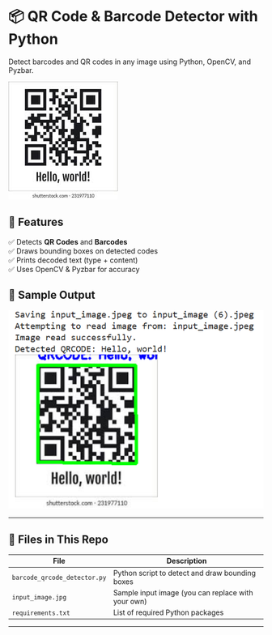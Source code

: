 # 📦 QR Code & Barcode Detector with Python

Detect barcodes and QR codes in any image using Python, OpenCV, and Pyzbar.

![QR Barcode Demo](input_image.jpeg)

## 🚀 Features

✅ Detects **QR Codes** and **Barcodes**  
✅ Draws bounding boxes on detected codes  
✅ Prints decoded text (type + content)  
✅ Uses OpenCV & Pyzbar for accuracy  

## 🧪 Sample Output

![QR Barcode Demo](output2.png)

---

## 📂 Files in This Repo

| File                      | Description                                   |
|---------------------------|-----------------------------------------------|
| `barcode_qrcode_detector.py` | Python script to detect and draw bounding boxes |
| `input_image.jpg`         | Sample input image (you can replace with your own) |
| `requirements.txt`        | List of required Python packages              |

---


